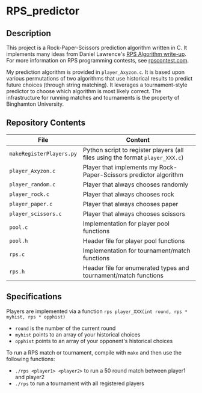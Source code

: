 # RPS_predictor

## Description
This project is a Rock-Paper-Scissors prediction algorithm written in C. It implements many ideas from Daniel Lawrence's [RPS Algorithm write-up](https://daniel.lawrence.lu/programming/rps/). For more information on RPS programming contests, see [rpscontest.com](http://www.rpscontest.com/).

My prediction algorithm is provided in `player_Axyzon.c`. It is based upon various permutations of two algorithms that use historical results to predict future choices (through string matching). It leverages a tournament-style predictor to choose which algorithm is most likely correct. The infrastructure for running matches and tournaments is the property of Binghamton University.

## Repository Contents
| File  | Content |
| ------------- | ------------- |
| `makeRegisterPlayers.py`  | Python script to register players (all files using the format `player_XXX.c`)  |
| `player_Axyzon.c`  | Player that implements my Rock-Paper-Scissors predictor algorithm  |
| `player_random.c`  | Player that always chooses randomly  |
| `player_rock.c`  | Player that always chooses rock  |
| `player_paper.c`  | Player that always chooses paper  |
| `player_scissors.c`  | Player that always chooses scissors  |
| `pool.c`  | Implementation for player pool functions  |
| `pool.h`  | Header file for player pool functions  |
| `rps.c`  | Implementation for tournament/match functions  |
| `rps.h`  | Header file for enumerated types and tournament/match functions  |

## Specifications
Players are implemented via a function `rps player_XXX(int round, rps * myhist, rps * opphist)`

- `round` is the number of the current round
- `myhist` points to an array of your historical choices
- `opphist` points to an array of your opponent's historical choices

To run a RPS match or tournament, compile with `make` and then use the following functions:

- `./rps <player1> <player2>` to run a 50 round match between player1 and player2
- `./rps` to run a tournament with all registered players
